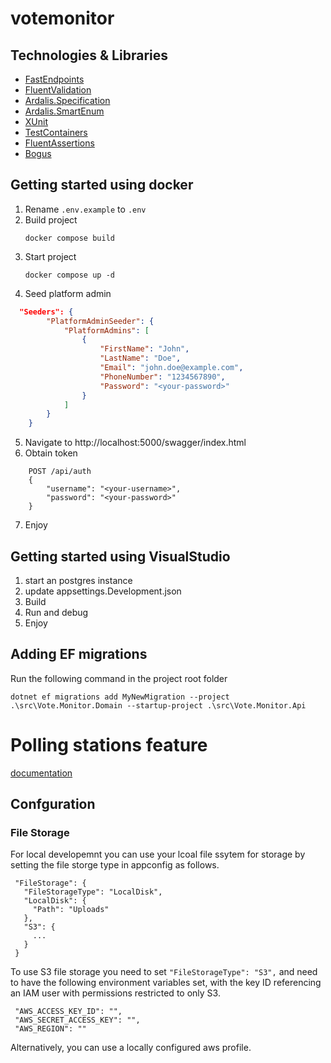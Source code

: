 # votemonitor

## Technologies & Libraries
* [FastEndpoints](https://fast-endpoints.com/)
* [FluentValidation](https://docs.fluentvalidation.net/en/latest/)
* [Ardalis.Specification](https://github.com/ardalis/specification)
* [Ardalis.SmartEnum](https://github.com/ardalis/SmartEnum)
* [XUnit](https://xunit.net/)
* [TestContainers](https://testcontainers.com/)
* [FluentAssertions](https://fluentassertions.com/)
* [Bogus](https://github.com/bchavez/Bogus)

## Getting started using docker

1. Rename `.env.example` to `.env`
2. Build project
    ```
    docker compose build
    ```
3. Start project
    ```
    docker compose up -d 
    ```
4. Seed platform admin
```json
  "Seeders": {
        "PlatformAdminSeeder": {
            "PlatformAdmins": [
                {
                    "FirstName": "John",
                    "LastName": "Doe",
                    "Email": "john.doe@example.com",
                    "PhoneNumber": "1234567890",
                    "Password": "<your-password>"
                }
            ]
        }
    }
```
5. Navigate to http://localhost:5000/swagger/index.html
6. Obtain token
```
    POST /api/auth
    {
        "username": "<your-username>",
        "password": "<your-password>"
    }
```
7. Enjoy

## Getting started using VisualStudio
1. start an postgres instance
2. update appsettings.Development.json
3. Build
4. Run and debug
5. Enjoy 

## Adding EF migrations

Run the following command in the project root folder
```
dotnet ef migrations add MyNewMigration --project .\src\Vote.Monitor.Domain --startup-project .\src\Vote.Monitor.Api
```

# Polling stations feature
[documentation](documentation/polling-stations/README.md)


## Confguration

### File Storage

For local developemnt you can use your lcoal file ssytem for storage by setting the file storge type in appconfig as follows.

```
 "FileStorage": {
   "FileStorageType": "LocalDisk",
   "LocalDisk": {
     "Path": "Uploads"
   },
   "S3": {
     ...
   }
 }
```

To use S3 file storage you need to set `"FileStorageType": "S3",` and need to have the following environment variables set, with the key ID referencing an IAM user with permissions restricted to only S3. 
```
 "AWS_ACCESS_KEY_ID": "",
 "AWS_SECRET_ACCESS_KEY": "",
 "AWS_REGION": ""
```
Alternatively, you can use a locally configured aws profile.